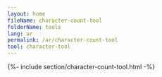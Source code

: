 ```yaml
---
layout: home
fileName: character-count-tool
folderName: tools
lang: ar
permalink: /ar/character-count-tool
tool: character-tool
---
```

{%- include section/character-count-tool.html -%}